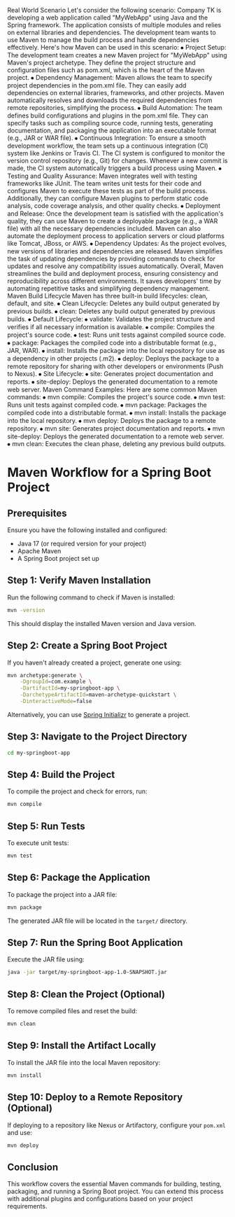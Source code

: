 Real World Scenario
Let's consider the following scenario: Company TK is developing a web application called "MyWebApp" using Java and the Spring framework. The application consists of multiple modules and relies on external libraries and dependencies. The development team wants to use Maven to manage the build process and handle dependencies effectively.
Here's how Maven can be used in this scenario:
⦁	Project Setup: The development team creates a new Maven project for "MyWebApp" using Maven's project archetype. They define the project structure and configuration files such as pom.xml, which is the heart of the Maven project.
⦁	Dependency Management: Maven allows the team to specify project dependencies in the pom.xml file. They can easily add dependencies on external libraries, frameworks, and other projects. Maven automatically resolves and downloads the required dependencies from remote repositories, simplifying the process.
⦁	Build Automation: The team defines build configurations and plugins in the pom.xml file. They can specify tasks such as compiling source code, running tests, generating documentation, and packaging the application into an executable format (e.g., JAR or WAR file).
⦁	Continuous Integration: To ensure a smooth development workflow, the team sets up a continuous integration (CI) system like Jenkins or Travis CI. The CI system is configured to monitor the version control repository (e.g., Git) for changes. Whenever a new commit is made, the CI system automatically triggers a build process using Maven.
⦁	Testing and Quality Assurance: Maven integrates well with testing frameworks like JUnit. The team writes unit tests for their code and configures Maven to execute these tests as part of the build process. Additionally, they can configure Maven plugins to perform static code analysis, code coverage analysis, and other quality checks.
⦁	Deployment and Release: Once the development team is satisfied with the application's quality, they can use Maven to create a deployable package (e.g., a WAR file) with all the necessary dependencies included. Maven can also automate the deployment process to application servers or cloud platforms like Tomcat, JBoss, or AWS.
⦁	Dependency Updates: As the project evolves, new versions of libraries and dependencies are released. Maven simplifies the task of updating dependencies by providing commands to check for updates and resolve any compatibility issues automatically.
Overall, Maven streamlines the build and deployment process, ensuring consistency and reproducibility across different environments. It saves developers' time by automating repetitive tasks and simplifying dependency management.
Maven Build Lifecycle
Maven has three built-in build lifecycles: clean, default, and site.
⦁	Clean Lifecycle: Deletes any build output generated by previous builds.
⦁	clean: Deletes any build output generated by previous builds. 
⦁	Default Lifecycle:
⦁	validate: Validates the project structure and verifies if all necessary information is available. 
⦁	compile: Compiles the project's source code. 
⦁	test: Runs unit tests against compiled source code. 
⦁	package: Packages the compiled code into a distributable format (e.g., JAR, WAR). 
⦁	install: Installs the package into the local repository for use as a dependency in other projects (.m2). 
⦁	deploy: Deploys the package to a remote repository for sharing with other developers or environments (Push to Nexus). 
⦁	Site Lifecycle:
⦁	site: Generates project documentation and reports. 
⦁	site-deploy: Deploys the generated documentation to a remote web server. 
Maven Command Examples:
Here are some common Maven commands:
⦁	mvn compile: Compiles the project's source code. 
⦁	mvn test: Runs unit tests against compiled code. 
⦁	mvn package: Packages the compiled code into a distributable format. 
⦁	mvn install: Installs the package into the local repository. 
⦁	mvn deploy: Deploys the package to a remote repository. 
⦁	mvn site: Generates project documentation and reports. 
⦁	mvn site-deploy: Deploys the generated documentation to a remote web server. 
⦁	mvn clean: Executes the clean phase, deleting any previous build outputs. 

# Maven Workflow for a Spring Boot Project

## Prerequisites
Ensure you have the following installed and configured:
- Java 17 (or required version for your project)
- Apache Maven
- A Spring Boot project set up

## Step 1: Verify Maven Installation
Run the following command to check if Maven is installed:
```sh
mvn -version
```
This should display the installed Maven version and Java version.

## Step 2: Create a Spring Boot Project
If you haven't already created a project, generate one using:
```sh
mvn archetype:generate \
    -DgroupId=com.example \
    -DartifactId=my-springboot-app \
    -DarchetypeArtifactId=maven-archetype-quickstart \
    -DinteractiveMode=false
```
Alternatively, you can use [Spring Initializr](https://start.spring.io/) to generate a project.

## Step 3: Navigate to the Project Directory
```sh
cd my-springboot-app
```

## Step 4: Build the Project
To compile the project and check for errors, run:
```sh
mvn compile
```

## Step 5: Run Tests
To execute unit tests:
```sh
mvn test
```

## Step 6: Package the Application
To package the project into a JAR file:
```sh
mvn package
```
The generated JAR file will be located in the `target/` directory.

## Step 7: Run the Spring Boot Application
Execute the JAR file using:
```sh
java -jar target/my-springboot-app-1.0-SNAPSHOT.jar
```

## Step 8: Clean the Project (Optional)
To remove compiled files and reset the build:
```sh
mvn clean
```

## Step 9: Install the Artifact Locally
To install the JAR file into the local Maven repository:
```sh
mvn install
```

## Step 10: Deploy to a Remote Repository (Optional)
If deploying to a repository like Nexus or Artifactory, configure your `pom.xml` and use:
```sh
mvn deploy
```

## Conclusion
This workflow covers the essential Maven commands for building, testing, packaging, and running a Spring Boot project. You can extend this process with additional plugins and configurations based on your project requirements.

